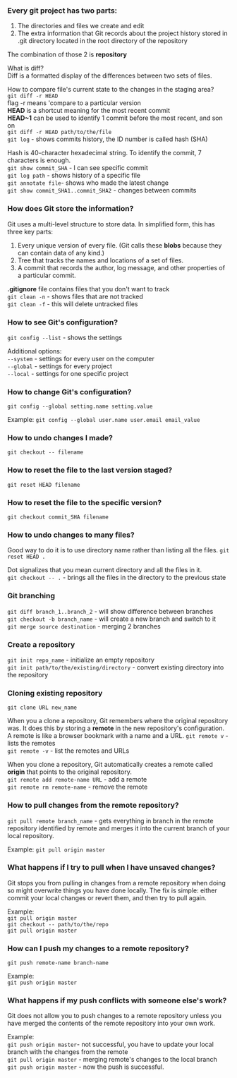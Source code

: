 ### Every git project has two parts:
  1. The directories and files we create and edit
  2. The extra information that Git records about the project history stored in .git directory located in the root directory of the repository <br>

  The combination of those 2 is **repository**

What is diff? <br>
Diff is a formatted display of the differences between two sets of files.

How to compare file's current state to the changes in the staging area? <br>
```git diff -r HEAD``` <br>
flag -r means 'compare to a particular version <br>
**HEAD** is a shortcut meaning for the most recent commit <br>
**HEAD~1** can be used to identify 1 commit before the most recent, and son on <br>
```git diff -r HEAD path/to/the/file```  
```git log``` - shows commits history, the ID number is called hash (SHA) <br>

Hash is 40-character hexadecimal string. To identify the commit, 7 characters is enough. <br>
```git show commit_SHA``` - I can see specific commit <br>
```git log path``` - shows history of a specific file <br>
```git annotate file```- shows who made the latest change <br>
```git show commit_SHA1..commit_SHA2``` - changes between commits

### How does Git store the information?
Git uses a multi-level structure to store data. In simplified form, this has three key parts:
  1. Every unique version of every file. (Git calls these **blobs** because they can contain data of any kind.)
  2. Tree that tracks the names and locations of a set of files.
  3. A commit that records the author, log message, and other properties of a particular commit.

**.gitignore** file contains files that you don't want to track <br>
```git clean -n``` - shows files that are not tracked <br>
```git clean -f``` - this will delete untracked files <br>

### How to see Git's configuration? <br>
```git config --list``` - shows the settings <br>

Additional options: <br>
```--system``` - settings for every user on the computer <br>
```--global``` - settings for every project <br>
```--local``` - settings for one specific project<br>

### How to change Git's configuration? <br>
```git config --global setting.name setting.value``` <br>

Example:
```git config --global user.name user.email email_value ```

### How to undo changes I made? <br>
```git checkout -- filename```

### How to reset the file to the last version staged? <br>
```git reset HEAD filename``` <br>

### How to reset the file to the specific version? <br>
```git checkout commit_SHA filename``` <br>

### How to undo changes to many files? <br>
Good way to do it is to use directory name rather than listing all the files.
```git reset HEAD .``` <br>

Dot signalizes that you mean current directory and all the files in it. <br>
```git checkout -- .``` - brings all the files in the directory to the previous state

### Git branching
```git diff branch_1..branch_2``` - will show difference between branches <br>
```git checkout -b branch_name``` - will create a new branch and switch to it <br>
```git merge source destination``` - merging 2 branches <br>

### Create a repository
```git init repo_name``` - initialize an empty repository <br>
```git init path/to/the/existing/directory``` - convert existing directory into the repository

### Cloning existing repository
```git clone URL new_name``` <br>

When you a clone a repository, Git remembers where the original repository was. It does this by storing a **remote** in the new repository's configuration. A remote is like a browser bookmark with a name and a URL.
```git remote v``` - lists the remotes <br>
```git remote -v``` - list the remotes and URLs <br>

When you clone a repository, Git automatically creates a remote called **origin** that points to the original repository. <br>
```git remote add remote-name URL``` - add a remote <br>
```git remote rm remote-name``` - remove the remote

### How to pull changes from the remote repository? <br>
```git pull remote branch_name``` - gets everything in branch in the remote repository identified by remote and merges it into the current branch of your local repository. <br>

Example: ```git pull origin master```

### What happens if I try to pull when I have unsaved changes?
Git stops you from pulling in changes from a remote repository when doing so might overwrite things you have done locally. The fix is simple: either commit your local changes or revert them, and then try to pull again. <br>

Example: <br>
```git pull origin master``` <br>
```git checkout -- path/to/the/repo``` <br>
```git pull origin master``` <br>
### How can I push my changes to a remote repository?
```git push remote-name branch-name``` <br>

Example: <br>
```git push origin master``` <br>
### What happens if my push conflicts with someone else's work? <br>
Git does not allow you to push changes to a remote repository unless you have merged the contents of the remote repository into your own work. <br>

Example: <br>
```git push origin master```- not successful, you have to update your local branch with the changes from the remote <br>
```git pull origin master``` - merging remote's changes to the local branch <br>
```git push origin master``` - now the push is successful.
